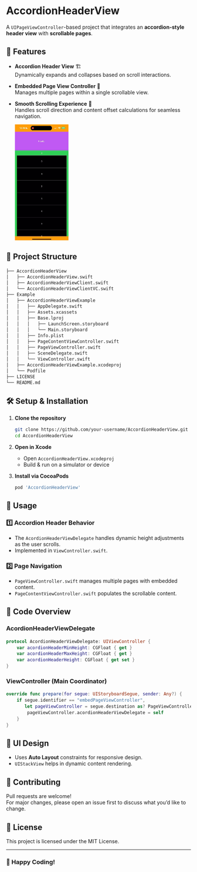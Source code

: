 # AccordionHeaderView

A `UIPageViewController`-based project that integrates an **accordion-style header view** with **scrollable pages**.

## 🚀 Features

- **Accordion Header View** 🏗️  
  Dynamically expands and collapses based on scroll interactions.
  
- **Embedded Page View Controller** 📖  
  Manages multiple pages within a single scrollable view.

- **Smooth Scrolling Experience** 🎯  
  Handles scroll direction and content offset calculations for seamless navigation.
  
  ![animation](Assets/animation.gif)

## 📂 Project Structure

```
├── AccordionHeaderView
│   ├── AccordionHeaderView.swift
│   ├── AccordionHeaderViewClient.swift
│   └── AccordionHeaderViewClientVC.swift
├── Example
│   ├── AccordionHeaderViewExample
│   │   ├── AppDelegate.swift
│   │   ├── Assets.xcassets
│   │   ├── Base.lproj
│   │   │   ├── LaunchScreen.storyboard
│   │   │   └── Main.storyboard
│   │   ├── Info.plist
│   │   ├── PageContentViewController.swift
│   │   ├── PageViewController.swift
│   │   ├── SceneDelegate.swift
│   │   └── ViewController.swift
│   ├── AccordionHeaderViewExample.xcodeproj
│   └── Podfile
├── LICENSE
└── README.md
```

## 🛠️ Setup & Installation

1. **Clone the repository**  
   ```sh
   git clone https://github.com/your-username/AccordionHeaderView.git
   cd AccordionHeaderView
   ```
2. **Open in Xcode**  
   - Open `AccordionHeaderView.xcodeproj`
   - Build & run on a simulator or device


3. **Install via CocoaPods**
   ```sh
   pod 'AccordionHeaderView'
   ```
## 📌 Usage

### 1️⃣ **Accordion Header Behavior**
- The `AcordionHeaderViewDelegate` handles dynamic height adjustments as the user scrolls.
- Implemented in `ViewController.swift`.

### 2️⃣ **Page Navigation**
- `PageViewController.swift` manages multiple pages with embedded content.
- `PageContentViewController.swift` populates the scrollable content.

## 📖 Code Overview

### **AcordionHeaderViewDelegate**
```swift
protocol AcordionHeaderViewDelegate: UIViewController {
    var acordionHeaderMinHeight: CGFloat { get }
    var acordionHeaderMaxHeight: CGFloat { get }
    var acordionHeaderHeight: CGFloat { get set }
}
```

### **ViewController (Main Coordinator)**
```swift
override func prepare(for segue: UIStoryboardSegue, sender: Any?) {
    if segue.identifier == "embedPageViewController",
       let pageViewController = segue.destination as? PageViewController {
        pageViewController.acordionHeaderViewDelegate = self
    }
}
```

## 🎨 UI Design
- Uses **Auto Layout** constraints for responsive design.
- `UIStackView` helps in dynamic content rendering.

## 🤝 Contributing
Pull requests are welcome!  
For major changes, please open an issue first to discuss what you’d like to change.

## 📜 License
This project is licensed under the MIT License.

---

### 🚀 Happy Coding!
